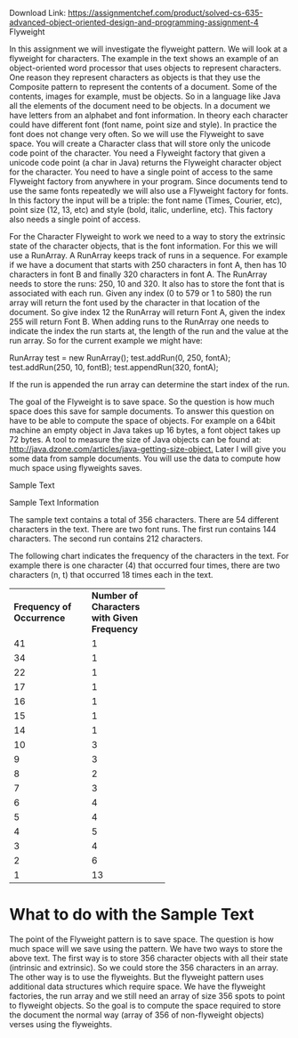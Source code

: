 Download Link: https://assignmentchef.com/product/solved-cs-635-advanced-object-oriented-design-and-programming-assignment-4
<br>
Flyweight

In this assignment we will investigate the flyweight pattern. We will look at a flyweight for characters. The example in the text shows an example of an object-oriented word processor that uses objects to represent characters. One reason they represent characters as objects is that they use the Composite pattern to represent the contents of a document. Some of the contents, images for example, must be objects. So in a language like Java all the elements of the document need to be objects. In a document we have letters from an alphabet and font information. In theory each character could have different font (font name, point size and style). In practice the font does not change very often. So we will use the Flyweight to save space. You will create a Character class that will store only the unicode code point of the character. You need a Flyweight factory that given a unicode code point (a char in Java) returns the Flyweight character object for the character. You need to have a single point of access to the same Flyweight factory from anywhere in your program. Since documents tend to use the same fonts repeatedly we will also use a Flyweight factory for fonts. In this factory the input will be a triple: the font name (Times, Courier, etc), point size (12, 13, etc) and style (bold, italic, underline, etc). This factory also needs a single point of access.

For the Character Flyweight to work we need to a way to story the extrinsic state of the character objects, that is the font information. For this we will use a RunArray. A RunArray keeps track of runs in a sequence. For example if we have a document that starts with 250 characters in font A, then has 10 characters in font B and finally 320 characters in font A. The RunArray needs to store the runs: 250, 10 and 320. It also has to store the font that is associated with each run. Given any index (0 to 579 or 1 to 580) the run array will return the font used by the character in that location of the document. So give index 12 the RunArray will return Font A, given the index 255 will return Font B. When adding runs to the RunArray one needs to indicate the index the run starts at, the length of the run and the value at the run array. So for the current example we might have:

RunArray test = new RunArray(); test.addRun(0, 250, fontA); test.addRun(250, 10, fontB); test.appendRun(320, fontA);

If the run is appended the run array can determine the start index of the run.

The goal of the Flyweight is to save space. So the question is how much space does this save for sample documents. To answer this question on have to be able to compute the space of objects. For example on a 64bit machine an empty object in Java takes up 16 bytes, a font object takes up 72 bytes. A tool to measure the size of Java objects can be found at: <a href="http://java.dzone.com/articles/java-getting-size-object">http://ja</a><a href="http://java.dzone.com/articles/java-getting-size-object">va.dzone.com/articles/java-getting-size-object</a><a href="http://java.dzone.com/articles/java-getting-size-object">.</a> Later I will give you some data from sample documents. You will use the data to compute how much space using flyweights saves.

Sample Text

Sample Text Information

The sample text contains a total of 356 characters. There are 54 different characters in the text. There are two font runs. The first run contains 144 characters. The second run contains 212 characters.

The following chart indicates the frequency of the characters in the text. For example there is one character (4) that occurred four times, there are two characters (n, t) that occurred 18 times each in the text.

<table width="248">

 <tbody>

  <tr>

   <td width="124"><strong>Frequency of Occurrence</strong></td>

   <td width="124"><strong>Number of Characters with Given Frequency</strong></td>

  </tr>

  <tr>

   <td width="124">41</td>

   <td width="124">1</td>

  </tr>

  <tr>

   <td width="124">34</td>

   <td width="124">1</td>

  </tr>

  <tr>

   <td width="124">22</td>

   <td width="124">1</td>

  </tr>

  <tr>

   <td width="124">17</td>

   <td width="124">1</td>

  </tr>

  <tr>

   <td width="124">16</td>

   <td width="124">1</td>

  </tr>

  <tr>

   <td width="124">15</td>

   <td width="124">1</td>

  </tr>

  <tr>

   <td width="124">14</td>

   <td width="124">1</td>

  </tr>

  <tr>

   <td width="124">10</td>

   <td width="124">3</td>

  </tr>

  <tr>

   <td width="124">9</td>

   <td width="124">3</td>

  </tr>

  <tr>

   <td width="124">8</td>

   <td width="124">2</td>

  </tr>

  <tr>

   <td width="124">7</td>

   <td width="124">3</td>

  </tr>

  <tr>

   <td width="124">6</td>

   <td width="124">4</td>

  </tr>

  <tr>

   <td width="124">5</td>

   <td width="124">4</td>

  </tr>

  <tr>

   <td width="124">4</td>

   <td width="124">5</td>

  </tr>

  <tr>

   <td width="124">3</td>

   <td width="124">4</td>

  </tr>

  <tr>

   <td width="124">2</td>

   <td width="124">6</td>

  </tr>

  <tr>

   <td width="124">1</td>

   <td width="124">13</td>

  </tr>

 </tbody>

</table>

<h1>What to do with the Sample Text</h1>

The point of the Flyweight pattern is to save space. The question is how much space will we save using the pattern. We have two ways to store the above text. The first way is to store 356 character objects with all their state (intrinsic and extrinsic). So we could store the 356 characters in an array. The other way is to use the flyweights. But the flyweight pattern uses additional data structures which require space. We have the flyweight factories, the run array and we still need an array of size 356 spots to point to flyweight objects. So the goal is to compute the space required to store the document the normal way (array of 356 of non-flyweight objects) verses using the flyweights.